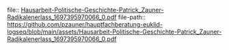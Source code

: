 file:: [Hausarbeit-Politische-Geschichte-Patrick_Zauner-Radikalenerlass_1697395970066_0.pdf](https://github.com/pzauner/hauptfachberatung-euklid-logseq/blob/main/assets/Hausarbeit-Politische-Geschichte-Patrick_Zauner-Radikalenerlass_1697395970066_0.pdf)
file-path:: https://github.com/pzauner/hauptfachberatung-euklid-logseq/blob/main/assets/Hausarbeit-Politische-Geschichte-Patrick_Zauner-Radikalenerlass_1697395970066_0.pdf
